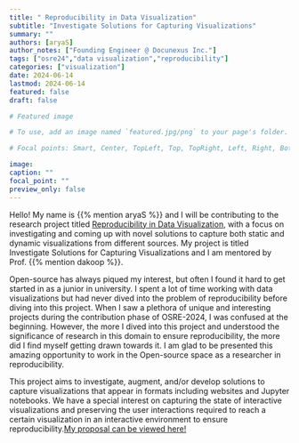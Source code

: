 ```yaml
---
title: " Reproducibility in Data Visualization"
subtitle: "Investigate Solutions for Capturing Visualizations"
summary: ""
authors: [aryaS]
author_notes: ["Founding Engineer @ Docunexus Inc."]
tags: ["osre24","data visualization","reproducibility"]
categories: ["visualization"]
date: 2024-06-14
lastmod: 2024-06-14
featured: false
draft: false

# Featured image

# To use, add an image named `featured.jpg/png` to your page's folder.

# Focal points: Smart, Center, TopLeft, Top, TopRight, Left, Right, BottomLeft, Bottom, BottomRight.

image:
caption: ""
focal_point: ""
preview_only: false
---
```


Hello! My name is {{% mention aryaS %}} and I will be contributing to the research project titled [Reproducibility in Data Visualization](/project/osre24/niu/repro-vis/), with a focus on investigating and coming up with novel solutions to capture both static and dynamic visualizations from different sources. My project is titled Investigate Solutions for Capturing Visualizations and I am mentored by Prof. {{% mention dakoop %}}. 

Open-source has always piqued my interest, but often I found it hard to get started in as a junior in university. I spent a lot of time working with data visualizations but had never dived into the problem of reproducibility before diving into this project. When I saw a plethora of unique and interesting projects during the contribution phase of OSRE-2024, I was confused at the beginning. However, the more I dived into this project and understood the significance of research in this domain to ensure reproducibility, the more did I find myself getting drawn towards it. I am glad to be presented this amazing opportunity to work in the Open-source space as a researcher in reproducibility.

This project aims to investigate, augment, and/or develop solutions to capture visualizations that appear in formats including websites and Jupyter notebooks. We have a special interest on capturing the state of interactive visualizations and preserving the user interactions required to reach a certain visualization in an interactive environment to ensure reproducibility.[My proposal can be viewed here!](https://drive.google.com/file/d/1SGLd37zBjnAU-eYytr7mYzfselHgxvK1/view?usp=sharing)



